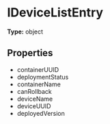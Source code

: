 # IDeviceListEntry


**Type:** object

## Properties
* containerUUID
* deploymentStatus
* containerName
* canRollback
* deviceName
* deviceUUID
* deployedVersion
